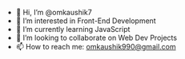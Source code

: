 - 👋 Hi, I’m @omkaushik7
- 👀 I’m interested in Front-End Development
- 🌱 I’m currently learning JavaScript
- 💞️ I’m looking to collaborate on Web Dev Projects
- 📫 How to reach me: omkaushik990@gmail.com

<!---
omkaushik7/omkaushik7 is a ✨ special ✨ repository because its `README.md` (this file) appears on your GitHub profile.
You can click the Preview link to take a look at your changes.
--->
